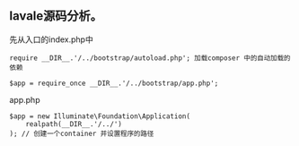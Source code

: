 ## lavale源码分析。

先从入口的index.php中


    require __DIR__.'/../bootstrap/autoload.php'; 加载composer 中的自动加载的依赖
    
    $app = require_once __DIR__.'/../bootstrap/app.php';
    
    
    
app.php

    $app = new Illuminate\Foundation\Application(
        realpath(__DIR__.'/../')
    ); // 创建一个container 并设置程序的路径
    
    
    